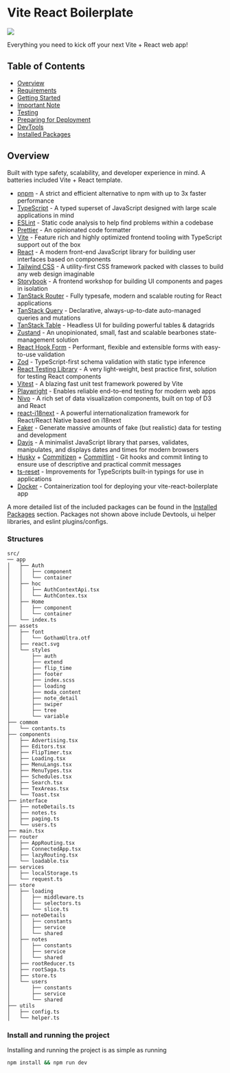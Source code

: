 # Vite React Boilerplate
![](/public/vite-react-boilerplate.png)

Everything you need to kick off your next Vite + React web app!

## Table of Contents

- [Overview](#overview)
- [Requirements](#requirements)
- [Getting Started](#getting-started)
- [Important Note](#important-note)
- [Testing](#testing)
- [Preparing for Deployment](#preparing-for-deployment)
- [DevTools](#devtools)
- [Installed Packages](#installed-packages)

## Overview

Built with type safety, scalability, and developer experience in mind. A batteries included Vite + React template.

- [pnpm](https://pnpm.io) - A strict and efficient alternative to npm with up to 3x faster performance
- [TypeScript](https://www.typescriptlang.org) - A typed superset of JavaScript designed with large scale applications in mind
- [ESLint](https://eslint.org) - Static code analysis to help find problems within a codebase
- [Prettier](https://prettier.io) - An opinionated code formatter
- [Vite](https://vitejs.dev) - Feature rich and highly optimized frontend tooling with TypeScript support out of the box
- [React](https://react.dev) - A modern front-end JavaScript library for building user interfaces based on components
- [Tailwind CSS](https://tailwindcss.com) - A utility-first CSS framework packed with classes to build any web design imaginable
- [Storybook](https://storybook.js.org) - A frontend workshop for building UI components and pages in isolation
- [TanStack Router](https://tanstack.com/router/v1) - Fully typesafe, modern and scalable routing for React applications
- [TanStack Query](https://tanstack.com/query/latest) - Declarative, always-up-to-date auto-managed queries and mutations
- [TanStack Table](https://tanstack.com/table/v8) - Headless UI for building powerful tables & datagrids
- [Zustand](https://zustand-demo.pmnd.rs) - An unopinionated, small, fast and scalable bearbones state-management solution
- [React Hook Form](https://react-hook-form.com) - Performant, flexible and extensible forms with easy-to-use validation
- [Zod](https://zod.dev) - TypeScript-first schema validation with static type inference
- [React Testing Library](https://testing-library.com) - A very light-weight, best practice first, solution for testing React components
- [Vitest](https://vitest.dev) - A blazing fast unit test framework powered by Vite
- [Playwright](https://playwright.dev) - Enables reliable end-to-end testing for modern web apps
- [Nivo](https://nivo.rocks) - A rich set of data visualization components, built on top of D3 and React
- [react-i18next](https://react.i18next.com/) - A powerful internationalization framework for React/React Native based on i18next
- [Faker](https://fakerjs.dev/) - Generate massive amounts of fake (but realistic) data for testing and development
- [Dayjs](https://day.js.org/en/) - A minimalist JavaScript library that parses, validates, manipulates, and displays dates and times for modern browsers
- [Husky](https://github.com/typicode/husky#readme) + [Commitizen](https://github.com/commitizen/cz-cli#readme) + [Commitlint](https://github.com/conventional-changelog/commitlint#readme) - Git hooks and commit linting to ensure use of descriptive and practical commit messages
- [ts-reset](https://github.com/total-typescript/ts-reset#readme) - Improvements for TypeScripts built-in typings for use in applications
- [Docker](https://www.docker.com) - Containerization tool for deploying your vite-react-boilerplate app

A more detailed list of the included packages can be found in the [Installed Packages](#installed-packages) section. Packages not shown above include Devtools, ui helper libraries, and eslint plugins/configs.


### Structures
```text
src/
── app
│   ├── Auth
│   │   ├── component
│   │   └── container
│   ├── hoc
│   │   ├── AuthContextApi.tsx
│   │   └── AuthContex.tsx
│   ├── Home
│   │   ├── component
│   │   └── container
│   └── index.ts
├── assets
│   ├── font
│   │   └── GothamUltra.otf
│   ├── react.svg
│   └── styles
│       ├── auth
│       ├── extend
│       ├── flip_time
│       ├── footer
│       ├── index.scss
│       ├── loading
│       ├── moda_content
│       ├── note_detail
│       ├── swiper
│       ├── tree
│       └── variable
├── commom
│   └── contants.ts
├── components
│   ├── Advertising.tsx
│   ├── Editors.tsx
│   ├── FlipTimer.tsx
│   ├── Loading.tsx
│   ├── MenuLangs.tsx
│   ├── MenuTypes.tsx
│   ├── Schedules.tsx
│   ├── Search.tsx
│   ├── TexAreas.tsx
│   └── Toast.tsx
├── interface
│   ├── noteDetails.ts
│   ├── notes.ts
│   ├── paging.ts
│   └── users.ts
├── main.tsx
├── router
│   ├── AppRouting.tsx
│   ├── ConnectedApp.tsx
│   ├── lazyRouting.tsx
│   └── loadable.tsx
├── services
│   ├── localStorage.ts
│   └── request.ts
├── store
│   ├── loading
│   │   ├── middleware.ts
│   │   ├── selectors.ts
│   │   └── slice.ts
│   ├── noteDetails
│   │   ├── constants
│   │   ├── service
│   │   └── shared
│   ├── notes
│   │   ├── constants
│   │   ├── service
│   │   └── shared
│   ├── rootReducer.ts
│   ├── rootSaga.ts
│   ├── store.ts
│   └── users
│       ├── constants
│       ├── service
│       └── shared
├── utils
│   ├── config.ts
│   └── helper.ts
```

### Install and running the project

Installing and running the project is as simple as running

```sh
npm install && npm run dev
```

